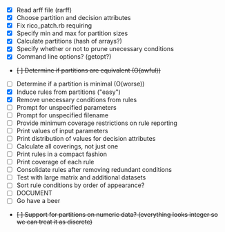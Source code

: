 - [x] Read arff file (rarff)
- [x] Choose partition and decision attributes
- [x] Fix rico_patch.rb requiring
- [x] Specify min and max for partition sizes
- [x] Calculate partitions (hash of arrays?)
- [x] Specify whether or not to prune unecessary conditions
- [x] Command line options? (getopt?)
- ~~[ ] Determine if partitions are equivalent (O(awful))~~
- [ ] Determine if a partition is minimal (O(worse))
- [x] Induce rules from partitions ("easy")
- [x] Remove unecessary conditions from rules
- [ ] Prompt for unspecified parameters
- [ ] Prompt for unspecified filename
- [ ] Provide minimum coverage restrictions on rule reporting
- [ ] Print values of input parameters
- [ ] Print distribution of values for decision attributes
- [ ] Calculate all coverings, not just one
- [ ] Print rules in a compact fashion
- [ ] Print coverage of each rule
- [ ] Consolidate rules after removing redundant conditions
- [ ] Test with large matrix and additional datasets
- [ ] Sort rule conditions by order of appearance?
- [ ] DOCUMENT
- [ ] Go have a beer
- ~~[ ] Support for partitions on numeric data? (everything looks integer so we can treat it as discrete)~~
